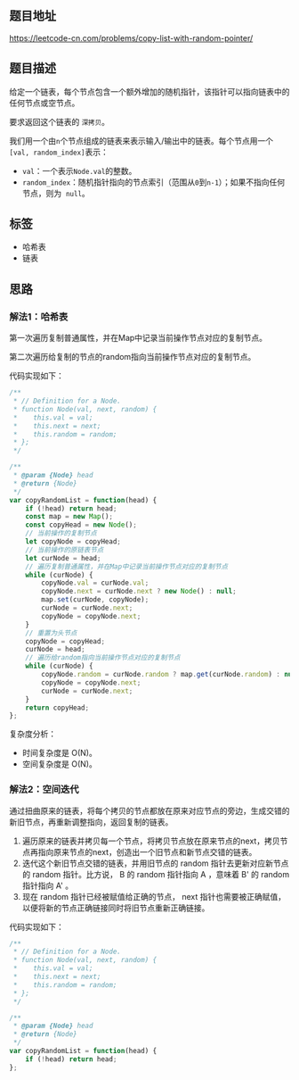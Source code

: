 ## 题目地址

https://leetcode-cn.com/problems/copy-list-with-random-pointer/

## 题目描述

给定一个链表，每个节点包含一个额外增加的随机指针，该指针可以指向链表中的任何节点或空节点。

要求返回这个链表的 `深拷贝`。 

我们用一个由`n`个节点组成的链表来表示输入/输出中的链表。每个节点用一个`[val, random_index]`表示：

- `val`：一个表示`Node.val`的整数。
- `random_index`：随机指针指向的节点索引（范围从`0`到`n-1`）；如果不指向任何节点，则为  `null`。

## 标签

- 哈希表
- 链表

## 思路

### 解法1：哈希表

第一次遍历复制普通属性，并在Map中记录当前操作节点对应的复制节点。

第二次遍历给复制的节点的random指向当前操作节点对应的复制节点。

代码实现如下：
```javascript
/**
 * // Definition for a Node.
 * function Node(val, next, random) {
 *    this.val = val;
 *    this.next = next;
 *    this.random = random;
 * };
 */

/**
 * @param {Node} head
 * @return {Node}
 */
var copyRandomList = function(head) {
    if (!head) return head;
    const map = new Map();
    const copyHead = new Node();
    // 当前操作的复制节点
    let copyNode = copyHead;
    // 当前操作的原链表节点
    let curNode = head;
    // 遍历复制普通属性，并在Map中记录当前操作节点对应的复制节点
    while (curNode) {
        copyNode.val = curNode.val;
        copyNode.next = curNode.next ? new Node() : null;
        map.set(curNode, copyNode);
        curNode = curNode.next;
        copyNode = copyNode.next;
    }
    // 重置为头节点
    copyNode = copyHead;
    curNode = head;
    // 遍历给random指向当前操作节点对应的复制节点
    while (curNode) {
        copyNode.random = curNode.random ? map.get(curNode.random) : null;
        copyNode = copyNode.next;
        curNode = curNode.next;
    }
    return copyHead;
};
```

复杂度分析：

- 时间复杂度是 O(N)。
- 空间复杂度是 O(N)。

### 解法2：空间迭代

通过扭曲原来的链表，将每个拷贝的节点都放在原来对应节点的旁边，生成交错的新旧节点，再重新调整指向，返回复制的链表。

1. 遍历原来的链表并拷贝每一个节点，将拷贝节点放在原来节点的next，拷贝节点再指向原来节点的next，创造出一个旧节点和新节点交错的链表。
2. 迭代这个新旧节点交错的链表，并用旧节点的 random 指针去更新对应新节点的 random 指针。比方说， B 的 random 指针指向 A ，意味着 B' 的 random 指针指向 A' 。
3. 现在 random 指针已经被赋值给正确的节点， next 指针也需要被正确赋值，以便将新的节点正确链接同时将旧节点重新正确链接。

代码实现如下：
```javascript
/**
 * // Definition for a Node.
 * function Node(val, next, random) {
 *    this.val = val;
 *    this.next = next;
 *    this.random = random;
 * };
 */

/**
 * @param {Node} head
 * @return {Node}
 */
var copyRandomList = function(head) {
    if (!head) return head;
};
```